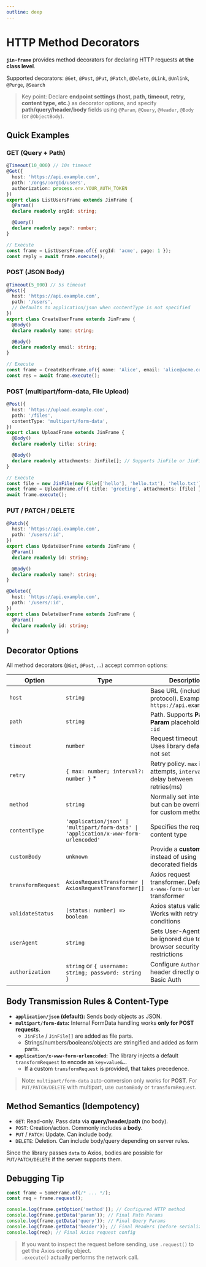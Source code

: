 ```yaml
---
outline: deep
---
```


# HTTP Method Decorators

**`jin-frame`** provides method decorators for declaring HTTP requests **at the class level**.

Supported decorators: `@Get`, `@Post`, `@Put`, `@Patch`, `@Delete`, `@Link`, `@Unlink`, `@Purge`, `@Search`

> Key point: Declare **endpoint settings (host, path, timeout, retry, content type, etc.)** as decorator options, and specify **path/query/header/body** fields using `@Param`, `@Query`, `@Header`, `@Body` (or `@ObjectBody`).

## Quick Examples

### GET (Query + Path)

```ts
@Timeout(10_000) // 10s timeout
@Get({
  host: 'https://api.example.com',
  path: '/orgs/:orgId/users',
  authorization: process.env.YOUR_AUTH_TOKEN
})
export class ListUsersFrame extends JinFrame {
  @Param()
  declare readonly orgId: string;

  @Query()
  declare readonly page?: number;
}

// Execute
const frame = ListUsersFrame.of({ orgId: 'acme', page: 1 });
const reply = await frame.execute();
```

### POST (JSON Body)

```ts
@Timeout(5_000) // 5s timeout
@Post({
  host: 'https://api.example.com',
  path: '/users',
  // Defaults to application/json when contentType is not specified
})
export class CreateUserFrame extends JinFrame {
  @Body()
  declare readonly name: string;

  @Body()
  declare readonly email: string;
}

// Execute
const frame = CreateUserFrame.of({ name: 'Alice', email: 'alice@acme.com' });
const res = await frame.execute();
```

### POST (multipart/form-data, File Upload)

```ts
@Post({
  host: 'https://upload.example.com',
  path: '/files',
  contentType: 'multipart/form-data',
})
export class UploadFrame extends JinFrame {
  @Body()
  declare readonly title: string;

  @Body() 
  declare readonly attachments: JinFile[]; // Supports JinFile or JinFile[]
}

// Execute
const file = new JinFile(new File(['hello'], 'hello.txt'), 'hello.txt');
const frame = UploadFrame.of({ title: 'greeting', attachments: [file] });
await frame.execute();
```

### PUT / PATCH / DELETE

```ts
@Patch({ 
  host: 'https://api.example.com',
  path: '/users/:id',
})
export class UpdateUserFrame extends JinFrame {
  @Param() 
  declare readonly id: string;

  @Body() 
  declare readonly name?: string;
}

@Delete({
  host: 'https://api.example.com',
  path: '/users/:id',
})
export class DeleteUserFrame extends JinFrame {
  @Param() 
  declare readonly id: string;
}
```

## Decorator Options

All method decorators (`@Get`, `@Post`, …) accept common options:

| Option             | Type                                                                                 | Description                                                                 |
| ------------------ | ------------------------------------------------------------------------------------ | --------------------------------------------------------------------------- |
| `host`             | `string`                                                                             | Base URL (including protocol). Example: `https://api.example.com`           |
| `path`             | `string`                                                                             | Path. Supports **Path Param** placeholders like `:id`                       |
| `timeout`          | `number`                                                                             | Request timeout (ms). Uses library default if not set                       |
| `retry`            | `{ max: number; interval?: number }` \*                                              | Retry policy. `max` is max attempts, `interval` is delay between retries(ms)|
| `method`           | `string`                                                                             | Normally set internally, but can be overridden for custom methods           |
| `contentType`      | `'application/json' \| 'multipart/form-data' \| 'application/x-www-form-urlencoded'` | Specifies the request content type                                          |
| `customBody`       | `unknown`                                                                            | Provide a **custom body** instead of using decorated fields                 |
| `transformRequest` | `AxiosRequestTransformer \| AxiosRequestTransformer[]`                               | Axios request transformer. Defaults to `x-www-form-urlencoded` transformer  |
| `validateStatus`   | `(status: number) => boolean`                                                        | Axios status validator. Works with retry conditions                         |
| `userAgent`        | `string`                                                                             | Sets User-Agent. May be ignored due to browser security restrictions        |
| `authorization`    | `string` or `{ username: string; password: string }`                                 | Configure `Authorization` header directly or with Basic Auth                |

## Body Transmission Rules & Content-Type

- **`application/json` (default):** Sends body objects as JSON.  
- **`multipart/form-data`:** Internal FormData handling works **only for POST requests**.  
  - `JinFile` / `JinFile[]` are added as file parts.  
  - Strings/numbers/booleans/objects are stringified and added as form parts.  
- **`application/x-www-form-urlencoded`:** The library injects a default `transformRequest` to encode as `key=value&…`.  
  - If a custom `transformRequest` is provided, that takes precedence.

> Note: `multipart/form-data` auto-conversion only works for **POST**. For `PUT/PATCH/DELETE` with multipart, use `customBody` or `transformRequest`.

## Method Semantics (Idempotency)

- `GET`: Read-only. Pass data via **query/header/path** (no body).  
- `POST`: Creation/action. Commonly includes a **body**.  
- `PUT` / `PATCH`: Update. Can include body.  
- `DELETE`: Deletion. Can include body/query depending on server rules.  

Since the library passes `data` to Axios, bodies are possible for `PUT/PATCH/DELETE` if the server supports them.

## Debugging Tip

```ts
const frame = SomeFrame.of(/* ... */);
const req = frame.request();

console.log(frame.getOption('method')); // Configured HTTP method
console.log(frame.getData('param')); // Final Path Params
console.log(frame.getData('query')); // Final Query Params
console.log(frame.getData('header')); // Final Headers (before serialization)
console.log(req); // Final Axios request config
```

> If you want to inspect the request before sending, use `.request()` to get the Axios config object.  
> `.execute()` actually performs the network call.
